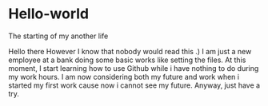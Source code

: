 # Hello-world
The starting of my another life

Hello there
However I know that nobody would read this .)
I am just a new employee at a bank doing some basic works like setting the files.
At this moment, I start learning how to use Github while i have nothing to do during my work hours.
I am now considering both my future and work when i started my first work cause now i cannot see my future.
Anyway, just have a try.
